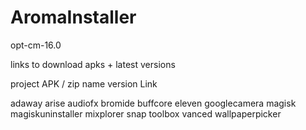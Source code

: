 # AromaInstaller

opt-cm-16.0


links to download apks + latest versions


project                 APK / zip name      version     Link

adaway
arise
audiofx
bromide
buffcore
eleven
googlecamera
magisk
magiskuninstaller
mixplorer
snap
toolbox
vanced
wallpaperpicker

